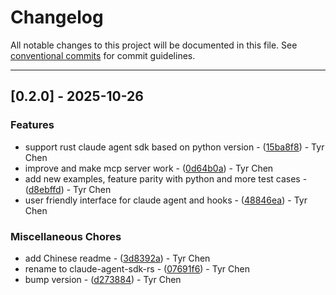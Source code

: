 # Changelog

All notable changes to this project will be documented in this file. See [conventional commits](https://www.conventionalcommits.org/) for commit guidelines.

---
## [0.2.0] - 2025-10-26

### Features

- support rust claude agent sdk based on python version - ([15ba8f8](https://github.com/commit/15ba8f889cef49a420ef848337457cd6fd9d4944)) - Tyr Chen
- improve and make mcp server work - ([0d64b0a](https://github.com/commit/0d64b0a5023c0c65d60ddf0db1496c3d75195fa3)) - Tyr Chen
- add new examples, feature parity with python and more test cases - ([d8ebffd](https://github.com/commit/d8ebffd05c527a9453dc49452fd9342f85790744)) - Tyr Chen
- user friendly interface for claude agent and hooks - ([48846ea](https://github.com/commit/48846ea5ba5ba5337643fd166ad7b78bec4af996)) - Tyr Chen

### Miscellaneous Chores

- add Chinese readme - ([3d8392a](https://github.com/commit/3d8392a23f06baf8004644fc12688b6f10feae3a)) - Tyr Chen
- rename to claude-agent-sdk-rs - ([07691f6](https://github.com/commit/07691f6a6ab7addd2c20c88cb349a7afa8dc1cb6)) - Tyr Chen
- bump version - ([d273884](https://github.com/commit/d273884777956e3c2dbcd3d5d3eb1a7b4d7c43ab)) - Tyr Chen

<!-- generated by git-cliff -->
